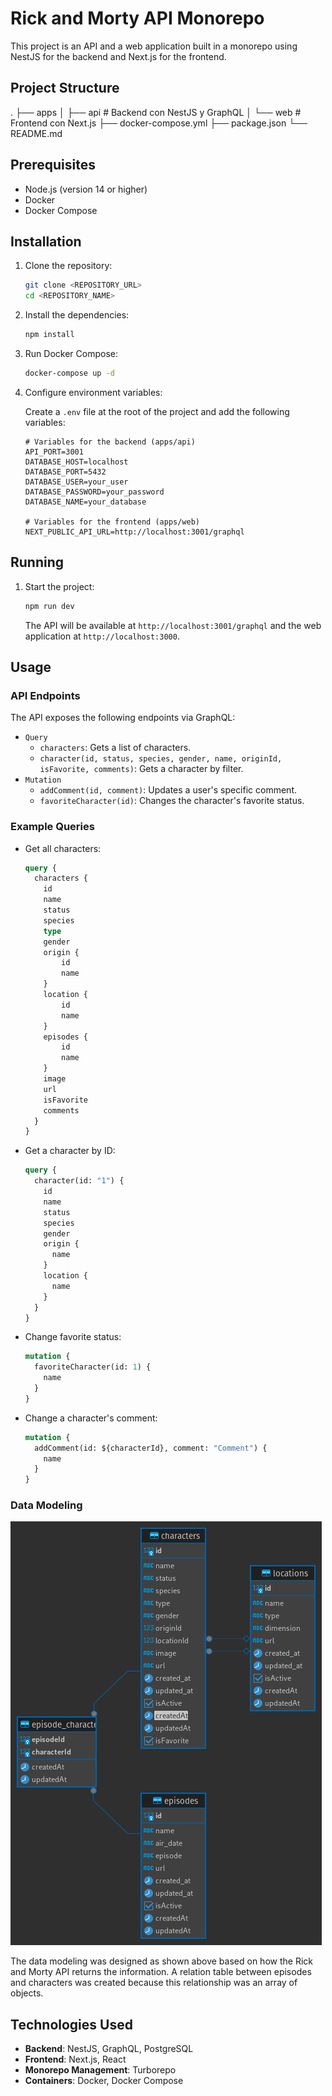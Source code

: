 # Rick and Morty API Monorepo

This project is an API and a web application built in a monorepo using NestJS for the backend and Next.js for the frontend.

## Project Structure

.
├── apps
│ ├── api # Backend con NestJS y GraphQL
│ └── web # Frontend con Next.js
├── docker-compose.yml
├── package.json
└── README.md


## Prerequisites

- Node.js (version 14 or higher)
- Docker
- Docker Compose

## Installation

1. Clone the repository:

    ```bash
    git clone <REPOSITORY_URL>
    cd <REPOSITORY_NAME>
    ```

2. Install the dependencies:

    ```bash
    npm install
    ```

3. Run Docker Compose:

    ```bash
    docker-compose up -d
    ```

4. Configure environment variables:

    Create a `.env` file at the root of the project and add the following variables:

    ```env
    # Variables for the backend (apps/api)
    API_PORT=3001
    DATABASE_HOST=localhost
    DATABASE_PORT=5432
    DATABASE_USER=your_user
    DATABASE_PASSWORD=your_password
    DATABASE_NAME=your_database

    # Variables for the frontend (apps/web)
    NEXT_PUBLIC_API_URL=http://localhost:3001/graphql
    ```

## Running

1. Start the project:

    ```bash
    npm run dev
    ```

    The API will be available at `http://localhost:3001/graphql` and the web application at `http://localhost:3000`.

## Usage

### API Endpoints

The API exposes the following endpoints via GraphQL:

- `Query`
  - `characters`: Gets a list of characters.
  - `character(id, status, species, gender, name, originId, isFavorite, comments)`: Gets a character by filter.
- `Mutation`
  - `addComment(id, comment)`: Updates a user's specific comment.
  - `favoriteCharacter(id)`: Changes the character's favorite status.

### Example Queries

- Get all characters:

    ```graphql
    query {
      characters {
        id
        name
        status
        species
        type
        gender
        origin {
            id
            name
        }
        location {
            id
            name
        }
        episodes {
            id
            name
        }
        image
        url
        isFavorite
        comments
      }
    }
    ```

- Get a character by ID:

    ```graphql
    query {
      character(id: "1") {
        id
        name
        status
        species
        gender
        origin {
          name
        }
        location {
          name
        }
      }
    }
    ```

- Change favorite status:

    ```graphql
    mutation {
      favoriteCharacter(id: 1) {
        name
      }
    }
    ```

- Change a character's comment:

    ```graphql
    mutation {
      addComment(id: ${characterId}, comment: "Comment") {
        name
      }
    }
    ```

### Data Modeling
![Data Model](data_model.png)

The data modeling was designed as shown above based on how the Rick and Morty API returns the information. A relation table between episodes and characters was created because this relationship was an array of objects.


## Technologies Used

- **Backend**: NestJS, GraphQL, PostgreSQL
- **Frontend**: Next.js, React
- **Monorepo Management**: Turborepo
- **Containers**: Docker, Docker Compose
